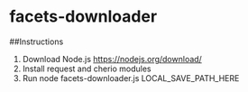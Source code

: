 facets-downloader
=========

##Instructions

1. Download Node.js
		https://nodejs.org/download/
2. Install request and cherio modules
2. Run 	node facets-downloader.js LOCAL_SAVE_PATH_HERE


	

